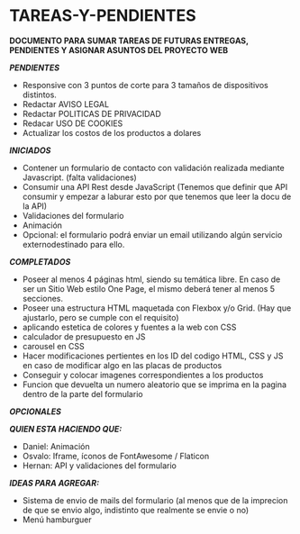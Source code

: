 # TAREAS-Y-PENDIENTES

**DOCUMENTO PARA SUMAR TAREAS DE FUTURAS ENTREGAS, PENDIENTES Y ASIGNAR ASUNTOS DEL PROYECTO WEB**

***PENDIENTES***

- Responsive con 3 puntos de corte para 3 tamaños de dispositivos distintos.
- Redactar AVISO LEGAL
- Redactar POLITICAS DE PRIVACIDAD
- Redacar USO DE COOKIES
- Actualizar los costos de los productos a dolares

***INICIADOS***

- Contener un formulario de contacto con validación realizada mediante Javascript. (falta validaciones)
- Consumir una API Rest desde JavaScript (Tenemos que definir que API consumir y empezar a laburar esto por que tenemos que leer la docu de la API)
- Validaciones del formulario
- Animación
- Opcional: el formulario podrá enviar un email utilizando algún servicio externodestinado para ello.

***COMPLETADOS***

- Poseer al menos 4 páginas html, siendo su temática libre. En caso de ser un Sitio Web estilo One Page, el mismo deberá tener al menos 5 secciones.
- Poseer una estructura HTML maquetada con Flexbox y/o Grid. (Hay que ajustarlo, pero se cumple con el requisito)
- aplicando estetica de colores y fuentes a la web con CSS
- calculador de presupuesto en JS
- carousel en CSS
- Hacer modificaciones pertientes en los ID del codigo HTML, CSS y JS en caso de modificar algo en las placas de productos
- Conseguir y colocar imagenes correspondientes a los productos
- Funcion que devuelta un numero aleatorio que se imprima en la pagina dentro de la parte del formulario

***OPCIONALES***

***QUIEN ESTA HACIENDO QUE:***

- Daniel: Animación
- Osvalo: Iframe, íconos de FontAwesome / Flaticon
- Hernan: API y validaciones del formulario

***IDEAS PARA AGREGAR:***

- Sistema de envio de mails del formulario (al menos que de la imprecion de que se envio algo, indistinto que realmente se envie o no)
- Menú hamburguer
